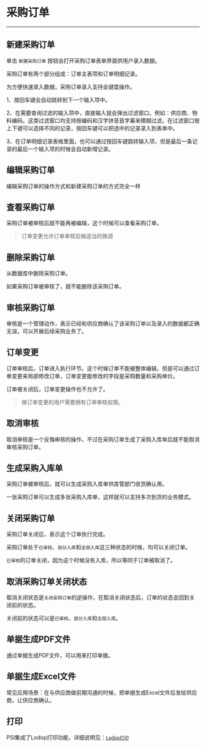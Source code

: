 # 采购订单

---

## 新建采购订单

单击 `新建采购订单` 按钮会打开采购订单表单界面供用户录入数据。

采购订单有两个部分组成：订单主表项和订单明细记录。

为方便快速录入数据，采购订单录入支持全键盘操作。

1、按回车键会自动跳转到下一个输入项中。

2、在需要查询过滤的输入项中，直接输入就会弹出过滤窗口。例如：供应商、物料编码。这类过滤窗口均支持按编码和汉字拼音首字幕来模糊过滤。在过滤窗口按上下键可以选择不同的记录，按回车键可以把选中的记录录入到表单中。

3、在订单明细记录表格里面，也可以通过按回车键跳转输入项，但是最后一条记录的最后一个输入项的时候会自动新增记录。

## 编辑采购订单

编辑采购订单的操作方式和新建采购订单的方式完全一样

## 查看采购订单

采购订单被审核后就不能再被编辑，这个时候可以查看采购订单。

> 订单变更允许订单审核后做适当的微调

## 删除采购订单

从数据库中删除采购订单。

如果采购订单被审核了，就不能删除该采购订单。

## 审核采购订单

审核是一个管理动作，表示已经和供应商确认了该采购订单以及录入的数据都正确无误，可以开展后续采购业务了。

## 订单变更

订单审核后，订单进入执行环节。这个时候订单不能被整体编辑，但是可以通过订单变更来局部修改订单，订单变更能修改的字段是采购数量和采购单价。

订单被关闭后，订单变更操作也不允许了。

> 做订单变更的用户需要拥有订单审核权限。

## 取消审核

取消审核是一个反悔审核的操作，不过在采购订单生成了采购入库单后就不能取消审核采购订单。

## 生成采购入库单

采购订单被审核后，就可以生成采购入库单供库管部门收货确认用。

一张采购订单可以生成多张采购入库单，这样就可以支持多次到货的业务模式。

## 关闭采购订单

采购订单关闭后，表示这个订单执行完成。

采购订单处于`已审核`、`部分入库`和`全部入库`这三种状态的时候，均可以关闭订单。

`已审核`的订单关闭，因为这个时候没有入库，所以等同于订单被取消了。

## 取消采购订单关闭状态

取消关闭状态是`关闭采购订单`的逆操作，在取消关闭状态后，订单的状态会回到关闭前的状态。

关闭前的状态可以是`已审核`、`部分入库`和`全部入库`。

## 单据生成PDF文件

通过单据生成PDF文件，可以用来打印单据。

## 单据生成Excel文件

常见应用场景：在与供应商做前期沟通的时候，把单据生成Excel文件后发给供应商，让供应商确认。

## 打印

PSI集成了Lodop打印功能，详细说明见：[`Lodop打印`](07.md)